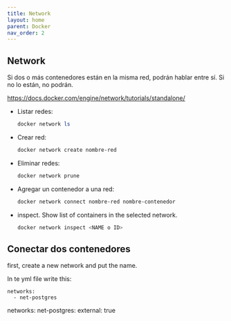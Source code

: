 ```yaml
---
title: Network
layout: home
parent: Docker
nav_order: 2
---
```


## Network

Si dos o más contenedores están en la misma red, podrán hablar entre sí. Si no lo están, no podrán.

https://docs.docker.com/engine/network/tutorials/standalone/

* Listar redes: 
    ```powershell
    docker network ls
    ```
* Crear red:
    ```powershell
    docker network create nombre-red
    ```

* Eliminar redes:
    ```powershell
    docker network prune
    ```
* Agregar un contenedor a una red:
    ```powershell
    docker network connect nombre-red nombre-contenedor
    ```

* inspect. Show list of containers in the selected network.
    ```powershell
    docker network inspect <NAME o ID>
    ```

## Conectar dos contenedores

first, create a new network and put the name.

In te yml file write this:

    networks:
      - net-postgres

networks:
    net-postgres:
        external: true

